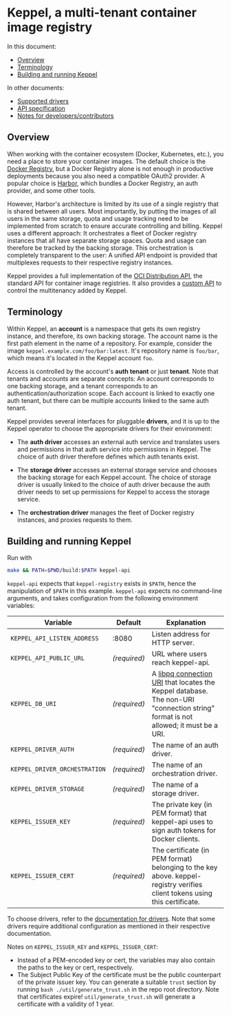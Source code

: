 # Keppel, a multi-tenant container image registry

In this document:

- [Overview](#overview)
- [Terminology](#terminology)
- [Building and running Keppel](#building-and-running-keppel)

In other documents:

- [Supported drivers](./docs/drivers/)
- [API specification](./docs/api-spec.md)
- [Notes for developers/contributors](./CONTRIBUTING.md)

## Overview

When working with the container ecosystem (Docker, Kubernetes, etc.), you need a place to store your container images.
The default choice is the [Docker Registry](https://github.com/docker/distribution), but a Docker Registry alone is not
enough in productive deployments because you also need a compatible OAuth2 provider. A popular choice is
[Harbor](https://goharbor.io), which bundles a Docker Registry, an auth provider, and some other tools.

However, Harbor's architecture is limited by its use of a single registry that is shared between all users. Most
importantly, by putting the images of all users in the same storage, quota and usage tracking need to be implemented
from scratch to ensure accurate controlling and billing. Keppel uses a different approach: It orchestrates a fleet of
Docker registry instances that all have separate storage spaces. Quota and usage can therefore be tracked by the backing
storage. This orchestration is completely transparent to the user: A unified API endpoint is provided that multiplexes
requests to their respective registry instances.

Keppel provides a full implementation of the [OCI Distribution
API](https://github.com/opencontainers/distribution-spec), the standard API for container image registries.
It also provides a [custom API](docs/api-spec.md) to control the multitenancy added by Keppel.

## Terminology

Within Keppel, an **account** is a namespace that gets its own registry instance, and therefore, its own backing
storage. The account name is the first path element in the name of a repository. For example, consider the image
`keppel.example.com/foo/bar:latest`. It's repository name is `foo/bar`, which means it's located in the Keppel account
`foo`.

Access is controlled by the account's **auth tenant** or just **tenant**. Note that tenants and accounts are separate
concepts: An account corresponds to one backing storage, and a tenant corresponds to an authentication/authorization
scope. Each account is linked to exactly one auth tenant, but there can be multiple accounts linked to the same auth
tenant.

Keppel provides several interfaces for pluggable **drivers**, and it is up to the Keppel operator to choose the
appropriate drivers for their environment:

- The **auth driver** accesses an external auth service and translates users and permissions in that auth service into
  permissions in Keppel. The choice of auth driver therefore defines which auth tenants exist.

- The **storage driver** accesses an external storage service and chooses the backing storage for each Keppel account.
  The choice of storage driver is usually linked to the choice of auth driver because the auth driver needs to set up
  permissions for Keppel to access the storage service.

- The **orchestration driver** manages the fleet of Docker registry instances, and proxies requests to them.

## Building and running Keppel

Run with

```bash
make && PATH=$PWD/build:$PATH keppel-api
```

`keppel-api` expects that `keppel-registry` exists in `$PATH`, hence the manipulation of `$PATH` in this example.
`keppel-api` expects no command-line arguments, and takes configuration from the following environment variables:

| Variable | Default | Explanation |
| -------- | ------- | ----------- |
| `KEPPEL_API_LISTEN_ADDRESS` | :8080 | Listen address for HTTP server. |
| `KEPPEL_API_PUBLIC_URL` | *(required)* | URL where users reach keppel-api. |
| `KEPPEL_DB_URI` | *(required)* | A [libpq connection URI][pq-uri] that locates the Keppel database. The non-URI "connection string" format is not allowed; it must be a URI. |
| `KEPPEL_DRIVER_AUTH` | *(required)* | The name of an auth driver. |
| `KEPPEL_DRIVER_ORCHESTRATION` | *(required)* | The name of an orchestration driver. |
| `KEPPEL_DRIVER_STORAGE` | *(required)* | The name of a storage driver. |
| `KEPPEL_ISSUER_KEY` | *(required)* | The private key (in PEM format) that keppel-api uses to sign auth tokens for Docker clients. |
| `KEPPEL_ISSUER_CERT` | *(required)* | The certificate (in PEM format) belonging to the key above. keppel-registry verifies client tokens using this certificate. |

To choose drivers, refer to the [documentation for drivers](./docs/drivers). Note that some drivers require additional
configuration as mentioned in their respective documentation.

Notes on `KEPPEL_ISSUER_KEY` and `KEPPEL_ISSUER_CERT`:

- Instead of a PEM-encoded key or cert, the variables may also contain the paths to the key or cert, respectively.
- The Subject Public Key of the certificate must be the public counterpart of the private issuer key. You can generate a suitable `trust` section by running `bash ./util/generate_trust.sh` in the repo root directory. Note that certificates expire! `util/generate_trust.sh` will generate a certificate with a validity of 1 year.

[pq-uri]: https://www.postgresql.org/docs/9.6/static/libpq-connect.html#LIBPQ-CONNSTRING
